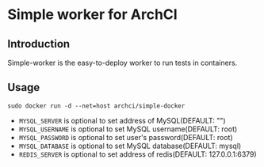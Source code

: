 # Simple worker for ArchCI

## Introduction

Simple-worker is the easy-to-deploy worker to run tests in containers.

## Usage

```
sudo docker run -d --net=host archci/simple-docker
```

* `MYSQL_SERVER` is optional to set address of MySQL(DEFAULT: "")
* `MYSQL_USERNAME` is optional to set MySQL username(DEFAULT: root)
* `MYSQL_PASSWORD` is optional to set user's password(DEFAULT: root)
* `MYSQL_DATABASE` is optional to set MySQL database(DEFAULT: mysql)
* `REDIS_SERVER` is optional to set address of redis(DEFAULT: 127.0.0.1:6379)
